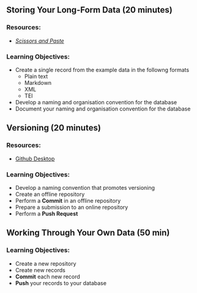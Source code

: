 ## Storing Your Long-Form Data (20 minutes)

### Resources:

- [*Scissors and Paste*](http://github.com/mhbeals/scissorsandpaste)

### Learning Objectives:

- Create a single record from the example data in the followng formats
  - Plain text 
  - Markdown
  - XML
  - TEI
- Develop a naming and organisation convention for the database
- Document your naming and organisation convention for the database

## Versioning  (20 minutes)

### Resources:

- [Github Desktop](https://desktop.github.com/)

### Learning Objectives:

- Develop a naming convention that promotes versioning
- Create an offline repository
- Perform a **Commit** in an offline repository
- Prepare a submission to an online repository
- Perform a **Push Request** 

## Working Through Your Own Data (50 min)

### Learning Objectives:

- Create a new repository
- Create new records
- **Commit** each new record
- **Push** your records to your database
